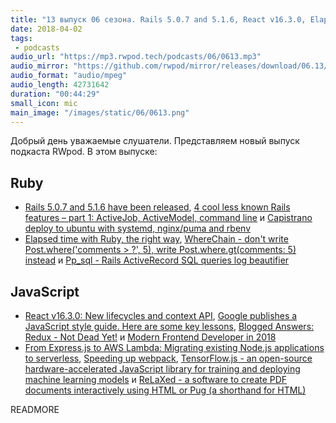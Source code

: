```yaml
---
title: "13 выпуск 06 сезона. Rails 5.0.7 and 5.1.6, React v16.3.0, Elapsed time with Ruby, Redux - Not Dead Yet, TensorFlow.js, ReLaXed и прочее"
date: 2018-04-02
tags:
 - podcasts
audio_url: "https://mp3.rwpod.tech/podcasts/06/0613.mp3"
audio_mirror: "https://github.com/rwpod/mirror/releases/download/06.13/0613.mp3"
audio_format: "audio/mpeg"
audio_length: 42731642
duration: "00:44:29"
small_icon: mic
main_image: "/images/static/06/0613.png"
---
```


Добрый день уважаемые слушатели. Представляем новый выпуск подкаста RWpod. В этом выпуске:

## Ruby

 - [Rails 5.0.7 and 5.1.6 have been released](http://weblog.rubyonrails.org/2018/3/29/Rails-5-0-7-and-5-1-6-have-been-released/), [4 cool less known Rails features – part 1: ActiveJob, ActiveModel, command line](http://pdabrowski.com/blog/ruby-on-rails/4-cool-less-known-rails-features-part-1/) и [Capistrano deploy to ubuntu with systemd, nginx/puma and rbenv](https://prograils.com/posts/capistrano-deploy-to-ubuntu-with-systemd-nginx-puma-and-rbenv)
 - [Elapsed time with Ruby, the right way](https://blog.dnsimple.com/2018/03/elapsed-time-with-ruby-the-right-way/), [WhereChain - don't write Post.where('comments > ?', 5), write Post.where.gt(comments: 5) instead](https://github.com/marcinruszkiewicz/where_chain) и [Pp_sql - Rails ActiveRecord SQL queries log beautifier](https://github.com/kvokka/pp_sql/)

## JavaScript

 - [React v16.3.0: New lifecycles and context API](https://reactjs.org/blog/2018/03/29/react-v-16-3.html), [Google publishes a JavaScript style guide. Here are some key lessons](https://medium.freecodecamp.org/google-publishes-a-javascript-style-guide-here-are-some-key-lessons-1810b8ad050b), [Blogged Answers: Redux - Not Dead Yet!](http://blog.isquaredsoftware.com/2018/03/redux-not-dead-yet/) и [Modern Frontend Developer in 2018](https://medium.com/tech-tajawal/modern-frontend-developer-in-2018-4c2072fa2b9c)
 - [From Express.js to AWS Lambda: Migrating existing Node.js applications to serverless](https://hackernoon.com/from-express-js-to-aws-lambda-migrating-existing-node-js-applications-to-serverless-7473041ecc56), [Speeding up webpack](https://medium.com/onfido-tech/speed-up-webpack-ff53c494b89c), [TensorFlow.js - an open-source hardware-accelerated JavaScript library for training and deploying machine learning models](https://js.tensorflow.org/) и [ReLaXed - a software to create PDF documents interactively using HTML or Pug (a shorthand for HTML)](https://github.com/RelaxedJS/ReLaXed)

READMORE
